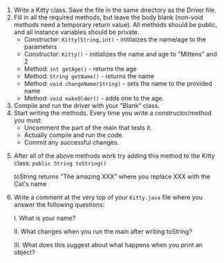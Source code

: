   <ol>
    <li>Write a Kitty class. Save the file in the same directory as the Driver file.</li>
    <li>
      Fill in all the required methods, but leave the body blank (non-void methods need a temporary return value).
      All methods should be public, and all instance variables should be private.
      <ul>
        <li>Constructor: <code>Kitty(String,int)</code> - initilaizes the name/age to the parameters</li>
        <li>Constructor: <code>Kitty()</code> - initializes the name and age to "Mittens" and 2</li>
        <li>Method: <code>int getAge()</code> - returns the age</li>
        <li>Method: <code>String getName()</code> - returns the name</li>
        <li>Method: <code>void changeName(String)</code> - sets the name to the provided name</li>
        <li>Method: <code>void makeOlder()</code> - adds one to the age.</li>
      </ul>
    </li>
    <li>Compile and run the driver with your "Blank" class.</li>
    <li>Start writing the methods. Every time you write a constructor/method you must:
      <ul>
         <li> Uncomment the part of the main that tests it.</li>
         <li> Actually compile and run the code.</li>
         <li> Commit any successful changes.</li>
      </ul>
    </li>
    <li>
      <p>After all of the above methods work try adding this method to the Kitty class: <code>public String toString()</code> </p>
      <p>toString returns "The amazing XXX" where you replace XXX with the Cat's name</p>
    </li>
    <li><p>Write a comment at the very top of your <code>Kitty.java</code> file where you answer the following questions:</p>
      <p>I. What is your name?</p>
      <p>II. What changes when you run the main after writing toString?</p>
      <p>III. What does this suggest about what happens when you print an object?</p></li>
  </ol>
